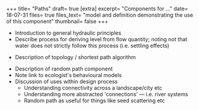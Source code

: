 +++
title=      "Paths"
draft=      true
[extra]
excerpt=    "Components for ..."
date=       18-07-31
files=      true
files_text= "model and definition demonstrating the use of this component"
thumbnail=  false
+++

- Introduction to general hydraulic principles
- Describe process for deriving level from flow quantity; noting not that water does not strictly follow this process (i.e. settling effects)

<!-- {% include elements/component.html title='ShortestPath') }} -->

- Description of topology / shortest path algorithm

<!-- {% include elements/component.html title='RandomPath') }} -->

- Description of random path component
- Note link to ecologist's behavioural models
- Discussion of uses within design process
    - Understanding connectivity across a landscape/city etc
    - Understanding more abstracted 'connections' — i.e. river systems
    - Random path as useful for things like seed scattering etc

